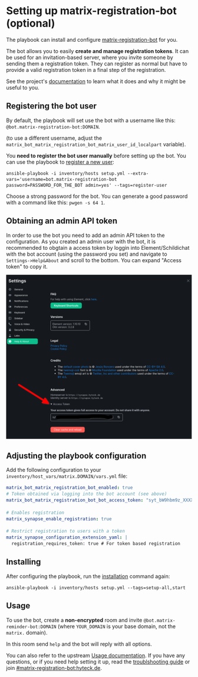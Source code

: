 # Setting up matrix-registration-bot (optional)

The playbook can install and configure [matrix-registration-bot](https://github.com/moanos/matrix-registration-bot) for you.

The bot allows you to easily **create and manage registration tokens**. It can be used for an invitation-based server,
where you invite someone by sending them a registration token. They can register as normal but have to provide a valid 
registration token in a final step  of the registration.

See the project's [documentation](https://github.com/moan0s/matrix-registration-bot#supported-commands) to learn what it
does and why it might be useful to you.


## Registering the bot user

By default, the playbook will set use the bot with a username like this: `@bot.matrix-registration-bot:DOMAIN`.

(to use a different username, adjust the `matrix_bot_matrix_registration_bot_matrix_user_id_localpart` variable).

You **need to register the bot user manually** before setting up the bot. You can use the playbook to [register a new user](registering-users.md):

```
ansible-playbook -i inventory/hosts setup.yml --extra-vars='username=bot.matrix-registration-bot password=PASSWORD_FOR_THE_BOT admin=yes' --tags=register-user
```

Choose a strong password for the bot. You can generate a good password with a command like this: `pwgen -s 64 1`.

## Obtaining an admin API token

In order to use the bot you need to add an admin API token to the configuration. As you created an admin user with the 
bot, it is recommended to obgtain a access token by loggin into Element/Schildichat with the bot account
(using the password you set) and navigate to `Settings->Help&About` and scroll to the bottom.
You can expand "Access token" to copy it.

![Obatining an admin access token with Element](assets/obtain_admin_access_token_element.png)

## Adjusting the playbook configuration

Add the following configuration to your `inventory/host_vars/matrix.DOMAIN/vars.yml` file:

```yaml
matrix_bot_matrix_registration_bot_enabled: true
# Token obtained via logging into the bot account (see above)
matrix_bot_matrix_registration_bot_bot_access_token: "syt_bW9hbm9z_XXXXXXXXXXXXXr_2kuzbE"

# Enables registration
matrix_synapse_enable_registration: true

# Restrict registration to users with a token
matrix_synapse_configuration_extension_yaml: |
  registration_requires_token: true # For token based registration
```


## Installing

After configuring the playbook, run the [installation](installing.md) command again:

```
ansible-playbook -i inventory/hosts setup.yml --tags=setup-all,start
```


## Usage

To use the bot, create a **non-encrypted** room and invite `@bot.matrix-reminder-bot:DOMAIN` (where `YOUR_DOMAIN` is your base domain, not the `matrix.` domain).

In this room send `help` and the bot will reply with all options.

You can also refer to the upstream [Usage documentation](https://github.com/moan0s/matrix-registration-bot#supported-commands).
If you have any questions, or if you need help setting it up, read the [troublshooting guide](https://github.com/moan0s/matrix-registration-bot/blob/main/docs/troubleshooting.md)
or join [#matrix-registration-bot:hyteck.de](https://matrix.to/#/#matrix-registration-bot:hyteck.de).
